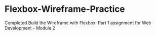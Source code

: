 # Flexbox-Wireframe-Practice
Completed Build the Wireframe with Flexbox: Part 1 assignment for Web Development - Module 2
